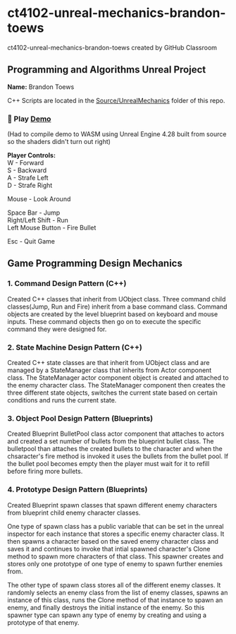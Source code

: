 # ct4102-unreal-mechanics-brandon-toews
ct4102-unreal-mechanics-brandon-toews created by GitHub Classroom

## Programming and Algorithms Unreal Project
**Name:** Brandon Toews

C++ Scripts are located in the [Source/UnrealMechanics](Source/UnrealMechanics) folder of this repo.

### 🚀 Play [Demo](https://brandon-toews.github.io/prog-design-patterns.app/)
(Had to compile demo to WASM using Unreal Engine 4.28 built from source so the shaders didn't turn out right)

**Player Controls:** \
W - Forward \
S - Backward \
A - Strafe Left \
D - Strafe Right

Mouse - Look Around

Space Bar - Jump \
Right/Left Shift - Run \
Left Mouse Button - Fire Bullet

Esc - Quit Game

## Game Programming Design Mechanics
### 1. Command Design Pattern (C++)
Created C++ classes that inherit from UObject class. Three command child classes(Jump, Run and Fire) inherit from a base command class. Command objects   are created by the level blueprint based on keyboard and mouse inputs. These command objects then go on to execute the specific command they were         designed for.

### 2. State Machine Design Pattern (C++)
Created C++ state classes are that inherit from UObject class and are managed by a StateManager class that inherits from Actor component class. The StateManager actor component object is created and attached to the enemy character class. The StateManager component then creates the three different state objects, switches the current state based on certain conditions and runs the current state.

### 3. Object Pool Design Pattern (Blueprints)
Created Blueprint BulletPool class actor component that attaches to actors and created a set number of bullets from the blueprint bullet class. The bulletpool than attaches the created bullets to the character and when the chsaracter's fire method is invoked it uses the bullets from the bullet pool. If the bullet pool becomes empty then the player must wait for it to refill before firing more bullets.

### 4. Prototype Design Pattern (Blueprints)
Created Blueprint spawn classes that spawn different enemy characters from blueprint child enemy character classes.

One type of spawn class has a public variable that can be set in the unreal inspector for each instance that stores a specific enemy character class.  It then spawns a character based on the saved enemy character class and saves it and continues to invoke that intial spawned character's Clone method to spawn more characters of that class. This spawner creates and stores only one prototype of one type of enemy to spawn further enemies from.

The other type of spawn class stores all of the different enemy classes. It randomly selects an enemy class from the list of enemy classes, spawns an instance of this class, runs the Clone method of that instance to spawn an enemy, and finally destroys the initial instance of the enemy. So  this spawner type can spawn any type of enemy by creating and using a prototype of that enemy.

